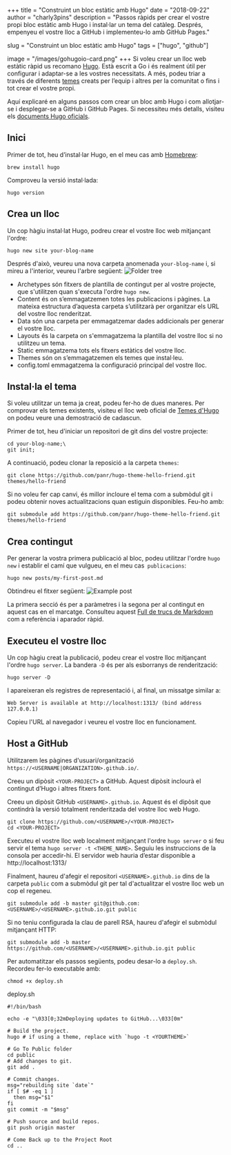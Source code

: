 +++
title = "Construint un bloc estàtic amb Hugo"
date = "2018-09-22"
author = "charly3pins"
description = "Passos ràpids per crear el vostre propi bloc estàtic amb Hugo i instal·lar un tema del catàleg. Després, empenyeu el vostre lloc a GitHub i implementeu-lo amb GitHub Pages."

slug = "Construint un bloc estàtic amb Hugo"
tags = ["hugo",  "github"]

image = "/images/gohugoio-card.png"
+++
Si voleu crear un lloc web estàtic ràpid us recomano [Hugo](https://gohugo.io/). Està escrit a Go i és realment útil per configurar i adaptar-se a les vostres necessitats. A més, podeu triar a través de diferents [temes](https://themes.gohugo.io/) creats per l’equip i altres per la comunitat o fins i tot crear el vostre propi.

Aquí explicaré en alguns passos com crear un bloc amb Hugo i com allotjar-se i desplegar-se a GitHub i GitHub Pages. Si necessiteu més detalls, visiteu els [documents Hugo oficials](https://gohugo.io/documentation/).

## Inici
Primer de tot, heu d’instal·lar Hugo, en el meu cas amb [Homebrew](https://brew.sh/):
```vim
brew install hugo
```

Comproveu la versió instal·lada:
```vim
hugo version
```

## Crea un lloc
Un cop hàgiu instal·lat Hugo, podreu crear el vostre lloc web mitjançant l'ordre:
```vim
hugo new site your-blog-name
```

Després d'això, veureu una nova carpeta anomenada `your-blog-name` i, si mireu a l'interior, veureu l'arbre següent:
![Folder tree](/images/build-hugo-static-blog/folder-tree-your-blog-name.png)

* Archetypes són fitxers de plantilla de contingut per al vostre projecte, que s'utilitzen quan s'executa l'ordre `hugo new`.
* Content és on s’emmagatzemen totes les publicacions i pàgines. La mateixa estructura d’aquesta carpeta s’utilitzarà per organitzar els URL del vostre lloc renderitzat.
* Data són una carpeta per emmagatzemar dades addicionals per generar el vostre lloc.
* Layouts és la carpeta on s'emmagatzema la plantilla del vostre lloc si no utilitzeu un tema.
* Static emmagatzema tots els fitxers estàtics del vostre lloc.
* Themes són on s’emmagatzemen els temes que instal·leu.
* config.toml emmagatzema la configuració principal del vostre lloc.

## Instal·la el tema
Si voleu utilitzar un tema ja creat, podeu fer-ho de dues maneres. Per comprovar els temes existents, visiteu el lloc web oficial de [Temes d'Hugo](https://github.com/panr/hugo-theme-hello-friend) on podeu veure una demostració de cadascun.

Primer de tot, heu d'iniciar un repositori de git dins del vostre projecte:
```vim
cd your-blog-name;\
git init;
```

A continuació, podeu clonar la reposició a la carpeta `themes`:
```vim
git clone https://github.com/panr/hugo-theme-hello-friend.git themes/hello-friend
```

Si no voleu fer cap canvi, és millor incloure el tema com a submòdul git i podeu obtenir noves actualitzacions quan estiguin disponibles. Feu-ho amb:
```vim
git submodule add https://github.com/panr/hugo-theme-hello-friend.git themes/hello-friend
```

## Crea contingut
Per generar la vostra primera publicació al bloc, podeu utilitzar l'ordre `hugo new` i establir el camí que vulgueu, en el meu cas` publicacions`:
```vim
hugo new posts/my-first-post.md
```
Obtindreu el fitxer següent:
![Example post](/images/build-hugo-static-blog/example-post.png)

La primera secció és per a paràmetres i la segona per al contingut en aquest cas en el marcatge. Consulteu aquest [Full de trucs de Markdown](https://github.com/adam-p/markdown-here/wiki/Markdown-Cheatsheet) com a referència i aparador ràpid.

## Executeu el vostre lloc
Un cop hàgiu creat la publicació, podeu crear el vostre lloc mitjançant l'ordre `hugo server`. La bandera `-D` és per als esborranys de renderització:
```vim
hugo server -D
```
I apareixeran els registres de representació i, al final, un missatge similar a:
```vim
Web Server is available at http://localhost:1313/ (bind address 127.0.0.1)
```
Copieu l'URL al navegador i veureu el vostre lloc en funcionament.

## Host a GitHub
Utilitzarem les pàgines d'usuari/organització `https://<USERNAME|ORGANIZATION>.github.io/`.

Creeu un dipòsit `<YOUR-PROJECT>` a GitHub. Aquest dipòsit inclourà el contingut d’Hugo i altres fitxers font.

Creeu un dipòsit GitHub `<USERNAME>.github.io`. Aquest és el dipòsit que contindrà la versió totalment renderitzada del vostre lloc web Hugo.

```vim
git clone https://github.com/<USERNAME>/<YOUR-PROJECT>
cd <YOUR-PROJECT>
```

Executeu el vostre lloc web localment mitjançant l'ordre `hugo server` o si feu servir el tema `hugo server -t <THEME_NAME>`. Seguiu les instruccions de la consola per accedir-hi. El servidor web hauria d’estar disponible a http://localhost:1313/

Finalment, haureu d'afegir el repositori `<USERNAME>.github.io` dins de la carpeta `public` com a submòdul git per tal d'actualitzar el vostre lloc web un cop el regeneu.

```vim
git submodule add -b master git@github.com:<USERNAME>/<USERNAME>.github.io.git public
```

Si no teniu configurada la clau de parell RSA, haureu d'afegir el submòdul mitjançant HTTP:

```vim
git submodule add -b master https://github.com/<USERNAME>/<USERNAME>.github.io.git public
```

Per automatitzar els passos següents, podeu desar-lo a `deploy.sh`. Recordeu fer-lo executable amb:
```vim
chmod +x deploy.sh
```

deploy.sh
```shell
#!/bin/bash

echo -e "\033[0;32mDeploying updates to GitHub...\033[0m"

# Build the project.
hugo # if using a theme, replace with `hugo -t <YOURTHEME>`

# Go To Public folder
cd public
# Add changes to git.
git add .

# Commit changes.
msg="rebuilding site `date`"
if [ $# -eq 1 ]
  then msg="$1"
fi
git commit -m "$msg"

# Push source and build repos.
git push origin master

# Come Back up to the Project Root
cd ..
```